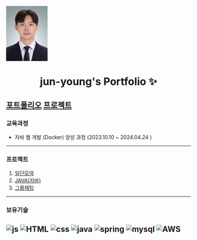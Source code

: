 
<img align="center" src="https://github.com/JunYoungKim-kjy/JunYoungKim-kjy/blob/main/img/3X4 Web2.jpg?raw=true" height="150" />
<h1 align="center">jun-young's Portfolio ✨</h1>

[포트폴리오](https://naver.com)
[프로젝트](https://naver.com)
---
### 교육과정
* 자바 웹 개발 (Docker) 양성 과정 (2023.10.10 ~ 2024.04.24 )

---
### 프로젝트
1. [일단모여]()
2. [JAVA(자바)]()
3. [그룹채팅]()

---

### 보유기술
![js](https://img.shields.io/badge/JavaScript-F7DF1E?style=for-the-badge&logo=JavaScript&logoColor=white)
![HTML](https://img.shields.io/badge/HTML-239120?style=for-the-badge&logo=html5&logoColor=white)
![css](https://img.shields.io/badge/CSS-239120?&style=for-the-badge&logo=css3&logoColor=white)
![java](https://img.shields.io/badge/Java-ED8B00?style=for-the-badge&logo=openjdk&logoColor=white)
![spring](https://img.shields.io/badge/Spring-6DB33F?style=for-the-badge&logo=spring&logoColor=white)
![mysql](https://img.shields.io/badge/MySQL-00000F?style=for-the-badge&logo=mysql&logoColor=white)
![AWS](https://img.shields.io/badge/AWS-%23FF9900.svg?style=for-the-badge&logo=amazon-aws&logoColor=white)
---

<!--
**JunYoungKim-kjy/JunYoungKim-kjy** is a ✨ _special_ ✨ repository because its `README.md` (this file) appears on your GitHub profile.

Here are some ideas to get you started:

- 🔭 I’m currently working on ...
- 🌱 I’m currently learning ...
- 👯 I’m looking to collaborate on ...
- 🤔 I’m looking for help with ...
- 💬 Ask me about ...
- 📫 How to reach me: ...
- 😄 Pronouns: ...
- ⚡ Fun fact: ...
-->
